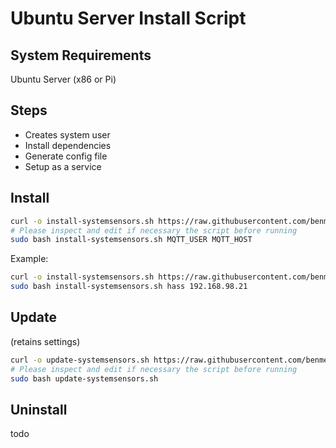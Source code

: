 # Ubuntu Server Install Script

## System Requirements

Ubuntu Server (x86 or Pi)

## Steps

- Creates system user
- Install dependencies
- Generate config file
- Setup as a service

## Install

```bash
curl -o install-systemsensors.sh https://raw.githubusercontent.com/benmepham/system_sensors/master/contrib/ubuntu/install.sh
# Please inspect and edit if necessary the script before running
sudo bash install-systemsensors.sh MQTT_USER MQTT_HOST
```

Example:

```bash
curl -o install-systemsensors.sh https://raw.githubusercontent.com/benmepham/system_sensors/master/contrib/ubuntu/install.sh
sudo bash install-systemsensors.sh hass 192.168.98.21
```

## Update

(retains settings)

```bash
curl -o update-systemsensors.sh https://raw.githubusercontent.com/benmepham/system_sensors/ubuntu-script/contrib/ubuntu/update.sh
# Please inspect and edit if necessary the script before running
sudo bash update-systemsensors.sh
```

## Uninstall

todo
